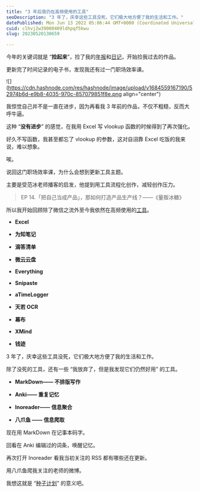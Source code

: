 ```yaml
---
title: "3 年后我仍在高频使用的工具"
seoDescription: "3 年了，庆幸这些工具没死，它们极大地方便了我的生活和工作。"
datePublished: Mon Jun 13 2022 05:06:44 GMT+0000 (Coordinated Universal Time)
cuid: clhvj2w39000409ldhpqf5kwu
slug: 20230520130659

---
```


今年的关键词就是 “**捡起来**”，捡了我的[年报](http://mp.weixin.qq.com/s?__biz=MzI3MzU5MDA1OQ==&mid=2247486617&idx=1&sn=df6ecbc0c3ede02ef2ace7aaa589ef89&chksm=eb21bedddc5637cb43af2529729e17e40d765c7e5c1c2bfa0813a8bdfa232d38ead5f4505a05&scene=21#wechat_redirect)和[日记](http://mp.weixin.qq.com/s?__biz=MzI3MzU5MDA1OQ==&mid=2247484707&idx=1&sn=a50c52b3da316a7174adc96b0941d15f&chksm=eb21b767dc563e711ea70c56fd310a1da3b781749062cd32b44f1cf70f060bd02d9869abd98e&scene=21#wechat_redirect)，开始捡我过去的作品。

更新完了时间记录的电子书，发现我还有过一门职场效率课。

![](https://cdn.hashnode.com/res/hashnode/image/upload/v1684559167190/52974b6d-e9b8-4035-970c-857079851f8e.png align="center")

我惊觉自己并不是一直在进步，因为再看我 3 年前的作品，不仅不粗糙，反而大呼牛逼。

这种 “**没有进步**” 的感觉，在我用 Excel 写 vlookup 函数的时候得到了再次强化。

好久不写函数，我甚至都忘了 vlookup 的参数，这对自诩靠 Excel 吃饭的我来说，难以想象。

唉。

说回这门职场效率课，为什么会想到更新工具主题。

主要是受范冰老师播客的启发，他提到用工具流程化创作，减轻创作压力。

> EP 14.「把自己当成产品」，那如何打造产品生产线？——《量贩冰糖》

所以我开始回顾除了微信之流外至今我依然在高频使用的[工具](http://mp.weixin.qq.com/s?__biz=MzI3MzU5MDA1OQ==&mid=2247485107&idx=1&sn=cc211a72b4cec92ad4ef7bb6ac03c4d4&chksm=eb21b4f7dc563de10b62d363ebd992f9e6b27bada0f433c544d668b4aa465147a472dbbe5367&scene=21#wechat_redirect)。

* **Excel**
    
* **为知笔记**
    
* **滴答清单**
    
* **微云云盘**
    
* **Everything**
    
* **Snipaste**
    
* **aTimeLogger**
    
* **天若 OCR**
    
* **幕布**
    
* **XMind**
    
* **钱迹**
    

3 年了，庆幸这些工具没死，它们极大地方便了我的生活和工作。

除了没死的工具，还有一些 “我放弃了，但是我发现它们仍然好用” 的工具。

* **MarkDown—— 不排版写作**
    
* **Anki—— 重复记忆**
    
* **Inoreader—— 信息聚合**
    
* **八爪鱼 —— 信息爬取**
    

现在用 MarkDown 在记事本码字。

回看在 Anki 编辑过的词条，唤醒记忆。

再次打开 Inoreader 看我当初关注的 RSS 都有哪些还在更新。

用八爪鱼爬我关注的老师的微博。

我想这就是 “[种子计划](http://mp.weixin.qq.com/s?__biz=MzI3MzU5MDA1OQ==&mid=2247485999&idx=1&sn=aac1e1b645acfe243f4a2eca81130a22&chksm=eb21b86bdc56317dd92645226ca6938867399a3964fee989459718df637bb299bb0aecf8fe5b&scene=21#wechat_redirect)” 的意义吧。